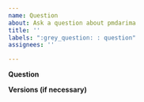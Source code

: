 ```yaml
---
name: Question
about: Ask a question about pmdarima
title: ''
labels: ":grey_question: : question"
assignees: ''

---
```


<!-- Before asking a question, please consult our closed issues and docs to see
if we have already addressed it:

https://github.com/alkaline-ml/pmdarima/issues?q=is%3Aissue+is%3Aclosed
https://www.alkaline-ml.com/pmdarima/
-->

**Question**
<!-- A clear and concise description of the issue you're experiencing, and under what conditions -->

**Versions (if necessary)**
<!--
Please run the following snippet and paste the output below.
import pmdarima; pmdarima.show_versions()

For pmdarima versions <1.5.2 use this:
import platform; print(platform.platform())
import sys; print("Python", sys.version)
import pmdarima; print("pmdarima", pmdarima.__version__)
import numpy; print("NumPy", numpy.__version__)
import scipy; print("SciPy", scipy.__version__)
import sklearn; print("Scikit-Learn", sklearn.__version__)
import statsmodels; print("Statsmodels", statsmodels.__version__)
-->